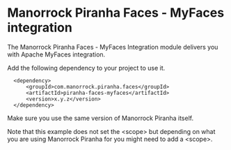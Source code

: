 
# Manorrock Piranha Faces - MyFaces integration

The Manorrock Piranha Faces - MyFaces Integration module delivers you with Apache
MyFaces integration.

Add the following dependency to your project to use it.

      <dependency>
          <groupId>com.manorrock.piranha.faces</groupId>
          <artifactId>piranha-faces-myfaces</artifactId>
          <version>x.y.z</version>
      </dependency>

Make sure you use the same version of Manorrock Piranha itself.

Note that this example does not set the &lt;scope&gt; but depending on what you
are using Manorrock Piranha for you might need to add a &lt;scope&gt;.
